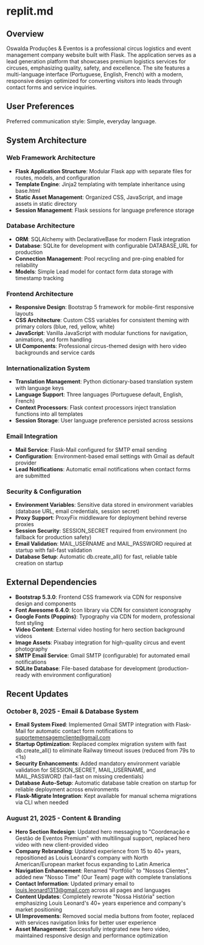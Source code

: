 # replit.md

## Overview

Oswalda Produções & Eventos is a professional circus logistics and event management company website built with Flask. The application serves as a lead generation platform that showcases premium logistics services for circuses, emphasizing quality, safety, and excellence. The site features a multi-language interface (Portuguese, English, French) with a modern, responsive design optimized for converting visitors into leads through contact forms and service inquiries.

## User Preferences

Preferred communication style: Simple, everyday language.

## System Architecture

### Web Framework Architecture
- **Flask Application Structure**: Modular Flask app with separate files for routes, models, and configuration
- **Template Engine**: Jinja2 templating with template inheritance using base.html
- **Static Asset Management**: Organized CSS, JavaScript, and image assets in static directory
- **Session Management**: Flask sessions for language preference storage

### Database Architecture
- **ORM**: SQLAlchemy with DeclarativeBase for modern Flask integration
- **Database**: SQLite for development with configurable DATABASE_URL for production
- **Connection Management**: Pool recycling and pre-ping enabled for reliability
- **Models**: Simple Lead model for contact form data storage with timestamp tracking

### Frontend Architecture
- **Responsive Design**: Bootstrap 5 framework for mobile-first responsive layouts
- **CSS Architecture**: Custom CSS variables for consistent theming with primary colors (blue, red, yellow, white)
- **JavaScript**: Vanilla JavaScript with modular functions for navigation, animations, and form handling
- **UI Components**: Professional circus-themed design with hero video backgrounds and service cards

### Internationalization System
- **Translation Management**: Python dictionary-based translation system with language keys
- **Language Support**: Three languages (Portuguese default, English, French)
- **Context Processors**: Flask context processors inject translation functions into all templates
- **Session Storage**: User language preference persisted across sessions

### Email Integration
- **Mail Service**: Flask-Mail configured for SMTP email sending
- **Configuration**: Environment-based email settings with Gmail as default provider
- **Lead Notifications**: Automatic email notifications when contact forms are submitted

### Security & Configuration
- **Environment Variables**: Sensitive data stored in environment variables (database URL, email credentials, session secret)
- **Proxy Support**: ProxyFix middleware for deployment behind reverse proxies
- **Session Security**: SESSION_SECRET required from environment (no fallback for production safety)
- **Email Validation**: MAIL_USERNAME and MAIL_PASSWORD required at startup with fail-fast validation
- **Database Setup**: Automatic db.create_all() for fast, reliable table creation on startup

## External Dependencies

- **Bootstrap 5.3.0**: Frontend CSS framework via CDN for responsive design and components
- **Font Awesome 6.4.0**: Icon library via CDN for consistent iconography
- **Google Fonts (Poppins)**: Typography via CDN for modern, professional font styling
- **Video Content**: External video hosting for hero section background videos
- **Image Assets**: Pixabay integration for high-quality circus and event photography
- **SMTP Email Service**: Gmail SMTP (configurable) for automated email notifications
- **SQLite Database**: File-based database for development (production-ready with environment configuration)

## Recent Updates

### October 8, 2025 - Email & Database System
- **Email System Fixed**: Implemented Gmail SMTP integration with Flask-Mail for automatic contact form notifications to suportemensagemcliente@gmail.com
- **Startup Optimization**: Replaced complex migration system with fast db.create_all() to eliminate Railway timeout issues (reduced from 79s to <1s)
- **Security Enhancements**: Added mandatory environment variable validation for SESSION_SECRET, MAIL_USERNAME, and MAIL_PASSWORD (fail-fast on missing credentials)
- **Database Auto-Setup**: Automatic database table creation on startup for reliable deployment across environments
- **Flask-Migrate Integration**: Kept available for manual schema migrations via CLI when needed

### August 21, 2025 - Content & Branding
- **Hero Section Redesign**: Updated hero messaging to "Coordenação e Gestão de Eventos Premium" with multilingual support, replaced hero video with new client-provided video
- **Company Rebranding**: Updated experience from 15 to 40+ years, repositioned as Louis Leonard's company with North American/European market focus expanding to Latin America
- **Navigation Enhancement**: Renamed "Portfólio" to "Nossos Clientes", added new "Nosso Time" (Our Team) page with complete translations
- **Contact Information**: Updated primary email to louis.leonard1313@gmail.com across all pages and languages
- **Content Updates**: Completely rewrote "Nossa História" section emphasizing Louis Leonard's 40+ years experience and company's market positioning
- **UI Improvements**: Removed social media buttons from footer, replaced with services navigation links for better user experience
- **Asset Management**: Successfully integrated new hero video, maintained responsive design and performance optimization